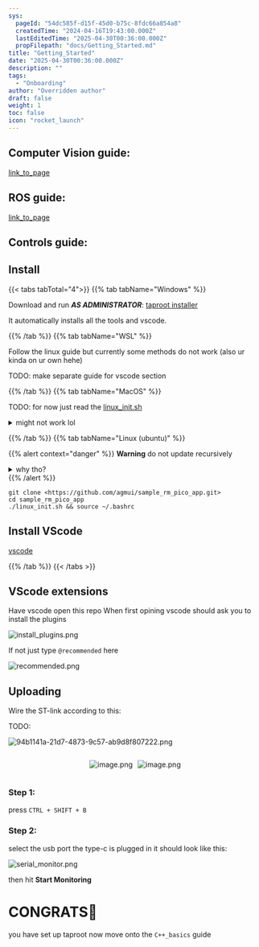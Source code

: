 ```yaml
---
sys:
  pageId: "54dc585f-d15f-45d0-b75c-8fdc66a854a8"
  createdTime: "2024-04-16T19:43:00.000Z"
  lastEditedTime: "2025-04-30T00:36:00.000Z"
  propFilepath: "docs/Getting_Started.md"
title: "Getting_Started"
date: "2025-04-30T00:36:00.000Z"
description: ""
tags:
  - "Onboarding"
author: "Overridden author"
draft: false
weight: 1
toc: false
icon: "rocket_launch"
---
```


## Computer Vision guide:

[link_to_page](86d45bc0-388b-4d26-8848-44f255f73d0e)

## ROS guide:

[link_to_page](3c76c1de-ec8f-46d6-8b0a-294005edc2d5)

## Controls guide:

## Install

{{< tabs tabTotal="4">}}
{{% tab tabName="Windows" %}}

Download and run _**AS ADMINISTRATOR**_: [taproot installer](https://github.com/Thornbots/TeachingFreshies/releases/tag/1.0)

It automatically installs all the tools and vscode.

{{% /tab %}}
{{% tab tabName="WSL" %}}

Follow the linux guide but currently some methods do not work (also ur kinda on ur own hehe)

TODO: make separate guide for vscode section

{{% /tab %}}
{{% tab tabName="MacOS" %}}

TODO: for now just read the [linux_init.sh](https://github.com/agmui/sample_rm_pico_app/blob/main/linux_init.sh)

<details>
<summary>might not work lol</summary>

`brew install libusb pkg-config`

Next install: [vscode](https://code.visualstudio.com/Download)

</details>

{{% /tab %}}
{{% tab tabName="Linux (ubuntu)" %}}

{{% alert context="danger" %}}
**Warning** do not update recursively
<details>
<summary>why tho?</summary>
There are some submodules that may go on for a while (like tinyusb) and I highly
recommend you don't need to get them.
If you want to see what submodules I update just look in `linux_init.sh`
</details>
{{% /alert %}}

```shell
git clone <https://github.com/agmui/sample_rm_pico_app.git>
cd sample_rm_pico_app
./linux_init.sh && source ~/.bashrc
```

## Install VScode

[vscode](https://code.visualstudio.com/Download)

{{% /tab %}}
{{< /tabs >}}

## VScode extensions

Have vscode open this repo
When first opining vscode should ask you to install the plugins

![install_plugins.png](https://prod-files-secure.s3.us-west-2.amazonaws.com/d518164a-d88e-44d1-a4ee-3adb3bd8bce0/89bd30f0-1825-4e77-867b-0a41ce370880/install_plugins.png?X-Amz-Algorithm=AWS4-HMAC-SHA256&X-Amz-Content-Sha256=UNSIGNED-PAYLOAD&X-Amz-Credential=ASIAZI2LB466SOLENRRR%2F20250524%2Fus-west-2%2Fs3%2Faws4_request&X-Amz-Date=20250524T170236Z&X-Amz-Expires=3600&X-Amz-Security-Token=IQoJb3JpZ2luX2VjEFAaCXVzLXdlc3QtMiJHMEUCICaO80FZs5pEXlWQIZtEOnd0niNE%2BiexLXRpXjayVOxFAiEA76y%2BIE%2Fyed%2F2rkDa6kleKXZ92mZMJ8ct%2Fc5N%2B7anTKAq%2FwMIGRAAGgw2Mzc0MjMxODM4MDUiDHc%2FlZqvwv4NOuOUMSrcAw71TX8yxJGGn0K6jR4WplDW92mkuV2Sq9QtSadr1vqyTNHcjHEqIP2KI%2FgFp%2F7hjvOW4jpGD3CF%2FKHQ4ZzTlf3qLA46recsvF4sOKvr6cstAosDaFzSni4xVn%2F63lEhLkeDOUv8RnBjKKb%2B2haUQDzpCzfiKAqF%2FAXrthD8dsUEo2iJ1J1bh1dZ9or6EnO8seTy2VGAkU1QIszZc2MyllOsiPX5R2ZSqWdE4a%2FUqhGRK2Hca4ITijRfv5f0hbvGgroFbxebh36bBwIcCN8bYx3X9lw9pOwovV5nxVG4y4oBPSKjPKVvNwy5IlIoTNdvR7rymgWKyLPqlnUE4B%2FIu9%2B7PDn%2BnMJo1d73hJDJaruJKg7Q0ZrAyLp4aT0f1WWdCMx8TfC7jWhqpCe6NTcQnroseVnBRBo6dKGYBccUPax5hOYQuiPWyDBnFVsOUbZf2XnA2D6V0%2FE7NYrFi5d33WQfoLQ%2ByYijt%2BXUcgiBsi%2Bv7zqEnZ9iVBPaxCpW10vB8P6WdsMW%2B%2FfxuiexyHhUnRqp3pVZ0GpQGcQIKQPJN1klpZQWUk6kOUtkWfo9WZHHPTsSfd62%2FvNT9ohNQmTa%2Bw%2Fg55%2Bvk3U7JUkR8Z2f8KizHXRIR9yEIifOn3lDMJ3Nx8EGOqUBCNTLffIGpXbaMOqcczZC0HSzwUhlLREhgEDenuOiPJTNfRS0s716%2FAIxzYQLWZsWHrGjcbsGHMWxCO74kUVjGd00qC7YIRD4SeTupVKB39Ft23X7JbouUTAOio4d4NodMLkci06fwpXdxNd7NfNRQ252vv2EqOHKdyX1i6JVLpodPiOVX0EAKopfe1%2FZbCszgREgGn21agxhMb6VY%2FwkkOwmrY99&X-Amz-Signature=3537fbfc79b6a4ce1dd5c6f8eb4844bf792b190af7124193e3363ea95bdcae3b&X-Amz-SignedHeaders=host&x-id=GetObject)

If not just type `@recommended` here  

![recommended.png](https://prod-files-secure.s3.us-west-2.amazonaws.com/d518164a-d88e-44d1-a4ee-3adb3bd8bce0/61e661e9-5d85-4dfc-be0d-8d2097a5e793/recommended.png?X-Amz-Algorithm=AWS4-HMAC-SHA256&X-Amz-Content-Sha256=UNSIGNED-PAYLOAD&X-Amz-Credential=ASIAZI2LB466SOLENRRR%2F20250524%2Fus-west-2%2Fs3%2Faws4_request&X-Amz-Date=20250524T170236Z&X-Amz-Expires=3600&X-Amz-Security-Token=IQoJb3JpZ2luX2VjEFAaCXVzLXdlc3QtMiJHMEUCICaO80FZs5pEXlWQIZtEOnd0niNE%2BiexLXRpXjayVOxFAiEA76y%2BIE%2Fyed%2F2rkDa6kleKXZ92mZMJ8ct%2Fc5N%2B7anTKAq%2FwMIGRAAGgw2Mzc0MjMxODM4MDUiDHc%2FlZqvwv4NOuOUMSrcAw71TX8yxJGGn0K6jR4WplDW92mkuV2Sq9QtSadr1vqyTNHcjHEqIP2KI%2FgFp%2F7hjvOW4jpGD3CF%2FKHQ4ZzTlf3qLA46recsvF4sOKvr6cstAosDaFzSni4xVn%2F63lEhLkeDOUv8RnBjKKb%2B2haUQDzpCzfiKAqF%2FAXrthD8dsUEo2iJ1J1bh1dZ9or6EnO8seTy2VGAkU1QIszZc2MyllOsiPX5R2ZSqWdE4a%2FUqhGRK2Hca4ITijRfv5f0hbvGgroFbxebh36bBwIcCN8bYx3X9lw9pOwovV5nxVG4y4oBPSKjPKVvNwy5IlIoTNdvR7rymgWKyLPqlnUE4B%2FIu9%2B7PDn%2BnMJo1d73hJDJaruJKg7Q0ZrAyLp4aT0f1WWdCMx8TfC7jWhqpCe6NTcQnroseVnBRBo6dKGYBccUPax5hOYQuiPWyDBnFVsOUbZf2XnA2D6V0%2FE7NYrFi5d33WQfoLQ%2ByYijt%2BXUcgiBsi%2Bv7zqEnZ9iVBPaxCpW10vB8P6WdsMW%2B%2FfxuiexyHhUnRqp3pVZ0GpQGcQIKQPJN1klpZQWUk6kOUtkWfo9WZHHPTsSfd62%2FvNT9ohNQmTa%2Bw%2Fg55%2Bvk3U7JUkR8Z2f8KizHXRIR9yEIifOn3lDMJ3Nx8EGOqUBCNTLffIGpXbaMOqcczZC0HSzwUhlLREhgEDenuOiPJTNfRS0s716%2FAIxzYQLWZsWHrGjcbsGHMWxCO74kUVjGd00qC7YIRD4SeTupVKB39Ft23X7JbouUTAOio4d4NodMLkci06fwpXdxNd7NfNRQ252vv2EqOHKdyX1i6JVLpodPiOVX0EAKopfe1%2FZbCszgREgGn21agxhMb6VY%2FwkkOwmrY99&X-Amz-Signature=1fe02f6a4a21ec065bd600dc66a9f9a45c5dcb51e2dc82c65e0a2d8eb58dbe1a&X-Amz-SignedHeaders=host&x-id=GetObject)

## Uploading

Wire the ST-link according to this:

TODO:

![94b1141a-21d7-4873-9c57-ab9d8f807222.png](https://prod-files-secure.s3.us-west-2.amazonaws.com/d518164a-d88e-44d1-a4ee-3adb3bd8bce0/e5fad17d-ab82-4300-9f4c-505ab4b1202c/94b1141a-21d7-4873-9c57-ab9d8f807222.png?X-Amz-Algorithm=AWS4-HMAC-SHA256&X-Amz-Content-Sha256=UNSIGNED-PAYLOAD&X-Amz-Credential=ASIAZI2LB466SOLENRRR%2F20250524%2Fus-west-2%2Fs3%2Faws4_request&X-Amz-Date=20250524T170236Z&X-Amz-Expires=3600&X-Amz-Security-Token=IQoJb3JpZ2luX2VjEFAaCXVzLXdlc3QtMiJHMEUCICaO80FZs5pEXlWQIZtEOnd0niNE%2BiexLXRpXjayVOxFAiEA76y%2BIE%2Fyed%2F2rkDa6kleKXZ92mZMJ8ct%2Fc5N%2B7anTKAq%2FwMIGRAAGgw2Mzc0MjMxODM4MDUiDHc%2FlZqvwv4NOuOUMSrcAw71TX8yxJGGn0K6jR4WplDW92mkuV2Sq9QtSadr1vqyTNHcjHEqIP2KI%2FgFp%2F7hjvOW4jpGD3CF%2FKHQ4ZzTlf3qLA46recsvF4sOKvr6cstAosDaFzSni4xVn%2F63lEhLkeDOUv8RnBjKKb%2B2haUQDzpCzfiKAqF%2FAXrthD8dsUEo2iJ1J1bh1dZ9or6EnO8seTy2VGAkU1QIszZc2MyllOsiPX5R2ZSqWdE4a%2FUqhGRK2Hca4ITijRfv5f0hbvGgroFbxebh36bBwIcCN8bYx3X9lw9pOwovV5nxVG4y4oBPSKjPKVvNwy5IlIoTNdvR7rymgWKyLPqlnUE4B%2FIu9%2B7PDn%2BnMJo1d73hJDJaruJKg7Q0ZrAyLp4aT0f1WWdCMx8TfC7jWhqpCe6NTcQnroseVnBRBo6dKGYBccUPax5hOYQuiPWyDBnFVsOUbZf2XnA2D6V0%2FE7NYrFi5d33WQfoLQ%2ByYijt%2BXUcgiBsi%2Bv7zqEnZ9iVBPaxCpW10vB8P6WdsMW%2B%2FfxuiexyHhUnRqp3pVZ0GpQGcQIKQPJN1klpZQWUk6kOUtkWfo9WZHHPTsSfd62%2FvNT9ohNQmTa%2Bw%2Fg55%2Bvk3U7JUkR8Z2f8KizHXRIR9yEIifOn3lDMJ3Nx8EGOqUBCNTLffIGpXbaMOqcczZC0HSzwUhlLREhgEDenuOiPJTNfRS0s716%2FAIxzYQLWZsWHrGjcbsGHMWxCO74kUVjGd00qC7YIRD4SeTupVKB39Ft23X7JbouUTAOio4d4NodMLkci06fwpXdxNd7NfNRQ252vv2EqOHKdyX1i6JVLpodPiOVX0EAKopfe1%2FZbCszgREgGn21agxhMb6VY%2FwkkOwmrY99&X-Amz-Signature=eb370d5de43f5e9e2344df51511e89c9eb72eca76b600d81a514949772c93265&X-Amz-SignedHeaders=host&x-id=GetObject)

<div style="display: flex;flex-direction: row; column-gap:10px; max-width: 630px;justify-content: center;">
<div>

![image.png](https://prod-files-secure.s3.us-west-2.amazonaws.com/d518164a-d88e-44d1-a4ee-3adb3bd8bce0/210ecb78-1116-4d7b-b9b7-2292f66fa2c2/image.png?X-Amz-Algorithm=AWS4-HMAC-SHA256&X-Amz-Content-Sha256=UNSIGNED-PAYLOAD&X-Amz-Credential=ASIAZI2LB4665HEGUW3I%2F20250524%2Fus-west-2%2Fs3%2Faws4_request&X-Amz-Date=20250524T170240Z&X-Amz-Expires=3600&X-Amz-Security-Token=IQoJb3JpZ2luX2VjEFEaCXVzLXdlc3QtMiJGMEQCIEgEg8JNMqg8ZRi1k1a9blRZhLdRhTk2K2xGX7QwV5KyAiAVGvlKogRQ%2F5Qf71wGKTyrwKBDIIfQ57g%2BFFKwhJWA5Sr%2FAwgaEAAaDDYzNzQyMzE4MzgwNSIMpHPi7tIMoyK7MJkWKtwDivwDjAsEYf50sJOB0vdtle1mdQfUcAWNFgbpo%2FMRkqC43qQFagFhcKyKbhR%2BLI1wQD35fnxjunY5rgkI5MMGyvOOKA5CGPCtRbd%2FQd4PTlmBHFHFbUH77b9bthrgz8W%2Bgv8qDb9HjKgqVOG1HWYDyKiRjjxkHhJTTIKJAVMTUZq3MltvcbKEgZrBPWwD%2Foy3khS2ijVKZvXSZ8xl9DGcEndevc2dG7c4je2K%2Bbxq6hxAG1J2vtwR%2Bn7QDeWZteHfLOSaJGbnldi%2BoystCktK%2BooUq8nYE7PdbHlYgT8GJKtxSd%2BGxB3R8%2BYWqokQakBV1ecUivTI7fJBG8RYcckDc5YdIIuF0K9L6UnwmAPo2MoH17ptMKCJRUr1IXb87iaa7BYnjnkbjSA7kizJ5C5PV1ozOSsDBY%2FAsTNw709gurYkvO2uQx5QvTpxJUKQjS3e0ibB3K34dDBDWaP6rJbBA%2FBLh%2BU188qe2hrIRPS8d9PJSQznKmG%2FAPce1pEWQD7SeoN53l2P9Ob5B9bNMw9%2BA5oss%2FlnbvixjTCMGtuLxN%2FjBRJSAQmHaHg0dOQxHKK3h8AqFmQ3s%2BxMjwJXQtajoPPfBjKk4t7eKDw%2BFe4FHFmvWS2G760LFDTQk6Mwl%2B%2FHwQY6pgHUDqw%2F8GUAHLEyAyZRi8DR9Y8l%2BN6VU6xnNZsow6VCQEAWZB2Smw0OyUFOsNnYsz3dTpQV8uXrmNpufWt%2BRF%2F7D6A0i6wIASkxj2T7kE7b0O7lFE8cno5odoFJhWnfoBP0GgReUAV4sVk7pdv5lFTlAXS3up%2Fq4yo32bXQUZHpnf%2BiT4S1%2FWqJo11yeAgD254Opm2JYoVIoVEyal6GiVRlKDVt9Ztc&X-Amz-Signature=03630be664c9f5cce0ef86b2a35503319427911eb263a22ac213d1914154816b&X-Amz-SignedHeaders=host&x-id=GetObject)

</div>
<div>

![image.png](https://prod-files-secure.s3.us-west-2.amazonaws.com/d518164a-d88e-44d1-a4ee-3adb3bd8bce0/33a0fd0f-8ca6-4a86-8e09-26e95ded1fff/image.png?X-Amz-Algorithm=AWS4-HMAC-SHA256&X-Amz-Content-Sha256=UNSIGNED-PAYLOAD&X-Amz-Credential=ASIAZI2LB466UN2TQA65%2F20250524%2Fus-west-2%2Fs3%2Faws4_request&X-Amz-Date=20250524T170241Z&X-Amz-Expires=3600&X-Amz-Security-Token=IQoJb3JpZ2luX2VjEFAaCXVzLXdlc3QtMiJIMEYCIQCuwQiddvFoaDQLbVzbnC2uPaPSgVLbQ9xcNRNJEyA8fAIhAN1B%2BSR97bTsm%2FVLortnKtzD%2FGr0PVYxUhZs8jlOoEbQKv8DCBkQABoMNjM3NDIzMTgzODA1IgyBplUR8WsW9AR3VMYq3AO%2FBT42yko%2F1hKSQZw4ycRsNZ6kZPvW7n5wLL%2FbTRsYXAp44bPSyf4QAIo6LeF0EoaAzHIAyeQU04atJbRrFUCO6n5p2L5MiKBA6BUzSelvGMnosk%2BdRwWoIo%2FNyPIynAgug9jEXf8R3tPz03D4zXNO6yyFZUj2s8M8jezJ4b6Y%2BU330aPrXpEn8JLhnAsi7zvkQNz7K7qKli2QiQpTN%2FxLsU2LRyLJnN7ozeDKtGASfKfS1SVHVHuMJWRQ3Nl5fGB9Ediav0WAWVEtKtf7vGlFmliNmXsz1fz9wJIVYo6KGWlCV2oxo2Dp%2BzRaKJpdXu5Xm%2B7TFtgw9babhkeDJhdUmf2CvUnpBoYFfpr8IivS3TJvB8KmxwxhwlRxbBX6vQIu6Ch7Zs0UHSRLwdqQKjfJ5cEckdX4T8d%2F8NJy8cHFLiEu%2BChoP2t9u%2FfsWdeRAD4W%2Ba0V5p9BDfFrm8jPcLK1eAQ3D7afn3MMLtca8Q7HPs%2Bb%2F5dYekywYTsMP5yGWKtCMhUIu8npNDniyNMjVBT%2FStzr6L37l7VjyT1awz9EV4BtgOs4JUxa6SasJzeZQ8AfjansM%2FHVlk3MPmBE%2BZXzCiqT1z3Mt0OK7Orx%2Fb7%2B%2FylgmI%2FHzZ0mCIOjWjD%2BzMfBBjqkAdMy7cPZBDjgUg7ngYVmw%2F3Jjta%2BhO1tJu3UwYrxh3W%2B%2BoD4E3WrgK8ic1IuAbwv8kNWuY09m7B0JEmN5ezyDAW0HcmIqf4Vwr7jdA%2F4jtaESz%2FQKJCKH2pAvGOuBJCV7JqEFM7B2U0kLCHJxXJxVLrzzmrVgqRouwKw10MWO3esjafwzYsN8llPC7Lp0T7UoyAs6vUi%2BPxgfZH4jggrL4uY2xv%2F&X-Amz-Signature=4e5bb5f7ecebb3271578f7369306a493a6077b87cbbe24d8dcadc5ac92b34154&X-Amz-SignedHeaders=host&x-id=GetObject)

</div>
</div>

### Step 1:

press `CTRL + SHIFT + B`

### Step 2:

select the usb port the type-c is plugged in it should look like this:

![serial_monitor.png](https://prod-files-secure.s3.us-west-2.amazonaws.com/d518164a-d88e-44d1-a4ee-3adb3bd8bce0/f03f4774-05d4-4393-b6a0-d5efb6d315ab/serial_monitor.png?X-Amz-Algorithm=AWS4-HMAC-SHA256&X-Amz-Content-Sha256=UNSIGNED-PAYLOAD&X-Amz-Credential=ASIAZI2LB466SOLENRRR%2F20250524%2Fus-west-2%2Fs3%2Faws4_request&X-Amz-Date=20250524T170236Z&X-Amz-Expires=3600&X-Amz-Security-Token=IQoJb3JpZ2luX2VjEFAaCXVzLXdlc3QtMiJHMEUCICaO80FZs5pEXlWQIZtEOnd0niNE%2BiexLXRpXjayVOxFAiEA76y%2BIE%2Fyed%2F2rkDa6kleKXZ92mZMJ8ct%2Fc5N%2B7anTKAq%2FwMIGRAAGgw2Mzc0MjMxODM4MDUiDHc%2FlZqvwv4NOuOUMSrcAw71TX8yxJGGn0K6jR4WplDW92mkuV2Sq9QtSadr1vqyTNHcjHEqIP2KI%2FgFp%2F7hjvOW4jpGD3CF%2FKHQ4ZzTlf3qLA46recsvF4sOKvr6cstAosDaFzSni4xVn%2F63lEhLkeDOUv8RnBjKKb%2B2haUQDzpCzfiKAqF%2FAXrthD8dsUEo2iJ1J1bh1dZ9or6EnO8seTy2VGAkU1QIszZc2MyllOsiPX5R2ZSqWdE4a%2FUqhGRK2Hca4ITijRfv5f0hbvGgroFbxebh36bBwIcCN8bYx3X9lw9pOwovV5nxVG4y4oBPSKjPKVvNwy5IlIoTNdvR7rymgWKyLPqlnUE4B%2FIu9%2B7PDn%2BnMJo1d73hJDJaruJKg7Q0ZrAyLp4aT0f1WWdCMx8TfC7jWhqpCe6NTcQnroseVnBRBo6dKGYBccUPax5hOYQuiPWyDBnFVsOUbZf2XnA2D6V0%2FE7NYrFi5d33WQfoLQ%2ByYijt%2BXUcgiBsi%2Bv7zqEnZ9iVBPaxCpW10vB8P6WdsMW%2B%2FfxuiexyHhUnRqp3pVZ0GpQGcQIKQPJN1klpZQWUk6kOUtkWfo9WZHHPTsSfd62%2FvNT9ohNQmTa%2Bw%2Fg55%2Bvk3U7JUkR8Z2f8KizHXRIR9yEIifOn3lDMJ3Nx8EGOqUBCNTLffIGpXbaMOqcczZC0HSzwUhlLREhgEDenuOiPJTNfRS0s716%2FAIxzYQLWZsWHrGjcbsGHMWxCO74kUVjGd00qC7YIRD4SeTupVKB39Ft23X7JbouUTAOio4d4NodMLkci06fwpXdxNd7NfNRQ252vv2EqOHKdyX1i6JVLpodPiOVX0EAKopfe1%2FZbCszgREgGn21agxhMb6VY%2FwkkOwmrY99&X-Amz-Signature=8e0c64323535c81ec2f3f7857f77679c61ec2a2da8b6bfaf3d33cf3131dc45d9&X-Amz-SignedHeaders=host&x-id=GetObject)

then hit **Start Monitoring**

# CONGRATS🎉

you have set up taproot now move onto the `C++_basics` guide
